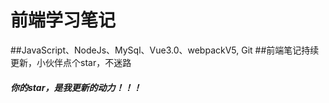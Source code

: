 # 前端学习笔记 
##JavaScript、NodeJs、MySql、Vue3.0、webpackV5, Git
##前端笔记持续更新，小伙伴点个star，不迷路
##### 你的star，是我更新的动力！！！
